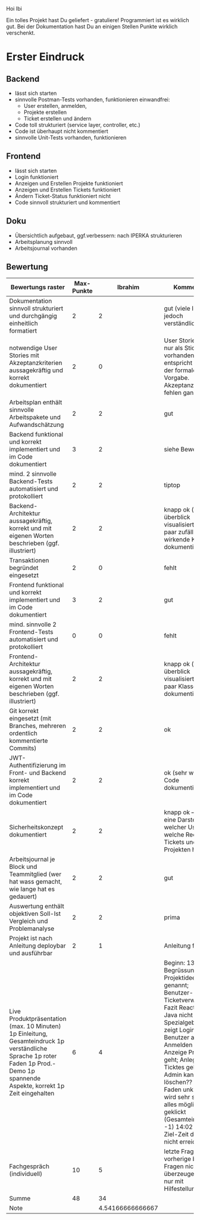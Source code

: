 Hoi Ibi

Ein tolles Projekt hast Du geliefert - gratuliere!
Programmiert ist es wirklich gut. Bei der Dokumentation hast Du an einigen Stellen Punkte wirklich verschenkt.

# Erster Eindruck

## Backend

* lässt sich starten
* sinnvolle Postman-Tests vorhanden, funktionieren einwandfrei:
  - User erstellen, anmelden,
  - Projekte erstellen
  - Ticket erstellen und ändern
* Code toll strukturiert (service layer, controller, etc.)
* Code ist überhaupt nicht kommentiert
* sinnvolle Unit-Tests vorhanden, funktionieren

## Frontend

* lässt sich starten
* Login funktioniert
* Anzeigen und Erstellen Projekte funktioniert
* Anzeigen und Erstellen Tickets funktioniert
* Ändern Ticket-Status funktioniert nicht
* Code sinnvoll strukturiert und kommentiert

## Doku

* Übersichtlich aufgebaut, ggf.verbessern: nach IPERKA strukturieren
* Arbeitsplanung sinnvoll
* Arbeitsjournal vorhanden

## Bewertung

|  **Bewertungs raster** | **Max-Punkte** | **Ibrahim** | **Kommentar** |
|---|---|---|---|
| Dokumentation sinnvoll strukturiert und durchgängig einheitlich formatiert | 2 | 2 | gut (viele Icons, jedoch verständlich) |
| notwendige User Stories mit Akzeptanzkriterien aussagekräftig und korrekt dokumentiert | 2 | 0 | User Stories sind nur als Stichpunkt vorhanden, entspricht nicht der formalen Vorgabe. Akzeptanzkriterien fehlen ganz |
| Arbeitsplan enthält sinnvolle Arbeitspakete und Aufwandschätzung | 2 | 2 | gut |
| Backend funktional und korrekt implementiert und im Code dokumentiert | 3 | 2 | siehe Bewertung |
| mind. 2 sinnvolle Backend-Tests automatisiert und protokolliert | 2 | 2 | tiptop |
| Backend-Architektur aussagekräftig, korrekt und mit eigenen Worten beschrieben (ggf. illustriert) | 2 | 2 | knapp ok (grob-überblick visualisiert, ein paar zufällig wirkende Klassen dokumentiert) |
| Transaktionen begründet eingesetzt | 2 | 0 | fehlt |
| Frontend funktional und korrekt implementiert und im Code dokumentiert | 3 | 2 | gut |
| mind. sinnvolle 2 Frontend-Tests automatisiert und protokolliert | 0 | 0 | fehlt |
| Frontend-Architektur aussagekräftig, korrekt und mit eigenen Worten beschrieben (ggf. illustriert) | 2 | 2 | knapp ok (grob-überblick visualisiert, ein paar Klassen dokumentiert) |
| Git korrekt eingesetzt (mit Branches, mehreren ordentlich kommentierte Commits) | 2 | 2 | ok |
| JWT-Authentifizierung im Front- und Backend korrekt implementiert und im Code dokumentiert  | 2 | 2 | ok (sehr wenig im Code dokumentiert) |
| Sicherheitskonzept dokumentiert | 2 | 2 | knapp ok – es fehlt eine Darstellung, welcher User welche Rechte mit Tickets und Projekten haben |
| Arbeitsjournal je Block und Teammitglied (wer hat wass gemacht, wie lange hat es gedauert) | 2 | 2 | gut |
| Auswertung enthält objektiven Soll-Ist Vergleich und Problemanalyse | 2 | 2 | prima |
| Projekt ist nach Anleitung deploybar und ausführbar  | 2 | 1 | Anleitung fehlt |
| Live Produktpräsentation (max. 10 Minuten) 1p Einleitung, Gesamteindruck 1p verständliche Sprache 1p roter Faden 1p Prod.-Demo 1p spannende Aspekte, korrekt 1p Zeit eingehalten | 6 | 4 | Beginn: 13:58: Begrüssung, Projektidee kurz genannt; Benutzer- und Ticketverwaltung; Fazit React und Java nicht Spezialgebiet; zeigt Login-Page; Benutzer anlegen, Anmelden geht , Anzeige Projekte geht; Anlegen Ticktes geht; Admin kann löschen?? roter Faden unklar – es wird sehr schnell alles mögliche geklickt (Gesamteindruck -1) 14:02 Ende – Ziel-Zeit deutlich nicht erreicht (-1)   |
| Fachgespräch (individuell) | 10 | 5 | letzte Frage gut, vorherige beide Fragen nicht überzeugend bzw. nur mit Hilfestellung  |
| Summe | 48 | 34 |  |
| Note |  | 4.54166666666667 |

